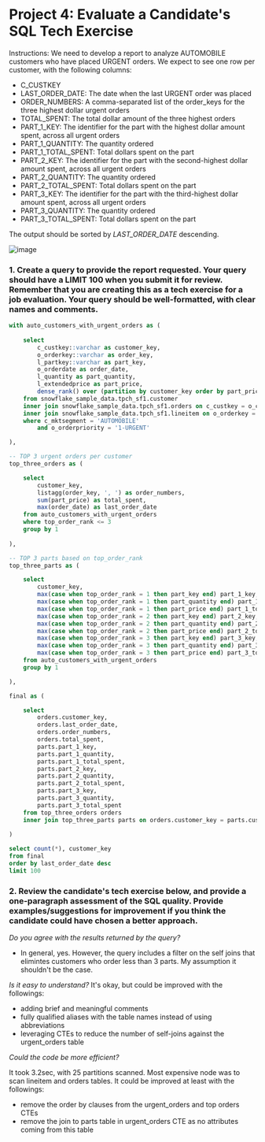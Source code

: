 # Project 4: Evaluate a Candidate's SQL Tech Exercise
Instructions:
We need to develop a report to analyze AUTOMOBILE customers who have placed URGENT orders. We expect to see one row per customer, with the following columns:

* C_CUSTKEY
* LAST_ORDER_DATE: The date when the last URGENT order was placed
* ORDER_NUMBERS: A comma-separated list of the order_keys for the three highest dollar urgent orders
* TOTAL_SPENT: The total dollar amount of the three highest orders
* PART_1_KEY: The identifier for the part with the highest dollar amount spent, across all urgent orders 
* PART_1_QUANTITY: The quantity ordered
* PART_1_TOTAL_SPENT: Total dollars spent on the part 
* PART_2_KEY: The identifier for the part with the second-highest dollar amount spent, across all urgent orders  
* PART_2_QUANTITY: The quantity ordered
* PART_2_TOTAL_SPENT: Total dollars spent on the part 
* PART_3_KEY: The identifier for the part with the third-highest dollar amount spent, across all urgent orders 
* PART_3_QUANTITY: The quantity ordered
* PART_3_TOTAL_SPENT: Total dollars spent on the part 

The output should be sorted by *LAST_ORDER_DATE* descending.

![image](https://user-images.githubusercontent.com/8420258/221325864-028914d7-2c05-4314-a7a0-b3159eb06d4a.png)

### 1. Create a query to provide the report requested. Your query should have a LIMIT 100 when you submit it for review. Remember that you are creating this as a tech exercise for a job evaluation. Your query should be well-formatted, with clear names and comments.

``` sql
with auto_customers_with_urgent_orders as (
    
    select 
        c_custkey::varchar as customer_key,
        o_orderkey::varchar as order_key,
        l_partkey::varchar as part_key,
        o_orderdate as order_date,
        l_quantity as part_quantity,
        l_extendedprice as part_price,
        dense_rank() over (partition by customer_key order by part_price desc) as top_order_rank
    from snowflake_sample_data.tpch_sf1.customer
    inner join snowflake_sample_data.tpch_sf1.orders on c_custkey = o_custkey
    inner join snowflake_sample_data.tpch_sf1.lineitem on o_orderkey = l_orderkey
    where c_mktsegment = 'AUTOMOBILE'
        and o_orderpriority = '1-URGENT'

),

-- TOP 3 urgent orders per customer
top_three_orders as (

    select
        customer_key,
        listagg(order_key, ', ') as order_numbers,
        sum(part_price) as total_spent,
        max(order_date) as last_order_date
    from auto_customers_with_urgent_orders
    where top_order_rank <= 3
    group by 1
    
),

-- TOP 3 parts based on top_order_rank
top_three_parts as (

    select 
        customer_key,
        max(case when top_order_rank = 1 then part_key end) part_1_key,
        max(case when top_order_rank = 1 then part_quantity end) part_1_quantity,
        max(case when top_order_rank = 1 then part_price end) part_1_total_spent,
        max(case when top_order_rank = 2 then part_key end) part_2_key,
        max(case when top_order_rank = 2 then part_quantity end) part_2_quantity,
        max(case when top_order_rank = 2 then part_price end) part_2_total_spent,
        max(case when top_order_rank = 3 then part_key end) part_3_key,
        max(case when top_order_rank = 3 then part_quantity end) part_3_quantity,
        max(case when top_order_rank = 3 then part_price end) part_3_total_spent
    from auto_customers_with_urgent_orders
    group by 1

),

final as (

    select 
        orders.customer_key,
        orders.last_order_date,
        orders.order_numbers,
        orders.total_spent,
        parts.part_1_key,
        parts.part_1_quantity,
        parts.part_1_total_spent,
        parts.part_2_key,
        parts.part_2_quantity,
        parts.part_2_total_spent,
        parts.part_3_key,
        parts.part_3_quantity,
        parts.part_3_total_spent
    from top_three_orders orders 
    inner join top_three_parts parts on orders.customer_key = parts.customer_key
    
)

select count(*), customer_key
from final
order by last_order_date desc
limit 100
```

### 2. Review the candidate's tech exercise below, and provide a one-paragraph assessment of the SQL quality. Provide examples/suggestions for improvement if you think the candidate could have chosen a better approach.

*Do you agree with the results returned by the query?*
* In general, yes. However, the query includes a filter on the self joins that elimintes customers who order less than 3 parts. My assumption it shouldn't be the case.

*Is it easy to understand?*
It's okay, but could be improved with the followings:
* adding brief and meaningful comments
* fully qualified aliases with the table names instead of using abbreviations
* leveraging CTEs to reduce the number of self-joins against the urgent_orders table

*Could the code be more efficient?*

It took 3.2sec, with 25 partitions scanned. Most expensive node was to scan lineitem and orders tables.
It could be improved at least with the followings:
* remove the order by clauses from the urgent_orders and top orders CTEs
* remove the join to parts table in urgent_orders CTE as no attributes coming from this table